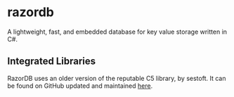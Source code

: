 # razordb
A lightweight, fast, and embedded database for key value storage written in C#.

## Integrated Libraries
RazorDB uses an older version of the reputable C5 library, by sestoft. It can be found on GitHub updated and maintained <a href="https://github.com/sestoft/C5" target="_blank">here</a>.
